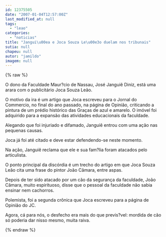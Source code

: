 ```yaml
---
id: 12375505
date: "2007-01-04T12:57:00Z"
last_modified_at: null
tags:
  - "leao"
categories:
  - "noticias"
title: "Jangui\u00ea e Joca Souza Le\u00e3o duelam nos tribunais"
sutia: null
chapeu: null
autor: "jamildo"
imagem: null
---
```

{% raw %}
<p>O dono da Faculdade Maur?cio de Nassau, Jos&eacute; Jangui&ecirc; Diniz, est&aacute; uma arara com o publicit&aacute;rio Joca Souza Le&atilde;o.</p>
<p>O motivo da ira &eacute; um artigo que Joca escreveu para o Jornal do Commercio, no final do ano passado, na p&aacute;gina de Opini&atilde;o, criticando a pintura de um pr&eacute;dio hist&oacute;rico das Gra&ccedil;as de azul e amarelo. O im&oacute;vel foi adquirido para a expans&atilde;o das atividades educacionais da faculdade.</p>
<p>Alegando que foi injuriado e difamado, Jangui&ecirc; entrou com uma a&ccedil;&atilde;o nas pequenas causas.</p>
<p>Joca j&aacute; foi at&eacute; citado e deve estar defendendo-se neste momento.</p>
<p>Na a&ccedil;&atilde;o, Jangui&ecirc; reclama que ele e sua fam?lia foram atacados pelo articulista.</p>
<p>O ponto principal da disc&oacute;rdia &eacute; um trecho do artigo em que Joca Souza Le&atilde;o cita uma frase do pintor Jo&atilde;o C&acirc;mara, entre aspas.</p>
<p>Depois de ter sido atacado por um c&atilde;o da seguran&ccedil;a da faculdade, Jo&atilde;o C&acirc;mara, muito espirituoso, disse que o pessoal da faculdade n&atilde;o sabia ensinar nem cachorros.</p>
<p>Polemista, foi a segunda cr&ocirc;nica que Joca escreveu para a p&aacute;gina de Opini&atilde;o do JC.</p>
<p>Agora, c&aacute; para n&oacute;s, o desfecho era mais do que previs?vel: mordida de c&atilde;o s&oacute; poderia dar nisso mesmo, muita raiva.</p>
{% endraw %}